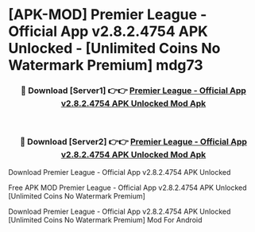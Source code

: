 # [APK-MOD] Premier League - Official App v2.8.2.4754 APK Unlocked - [Unlimited Coins No Watermark Premium] mdg73



<div align="center">
<h3>🔴 Download [Server1] 👉👉 <a href="https://momento.my/?title=Premier_League_-_Official_App_v2.8.2.4754_APK_Unlocked">Premier League - Official App v2.8.2.4754 APK Unlocked Mod Apk</a></h3><br>

<h3>🔴 Download [Server2] 👉👉 <a href="https://momento.my/?title=Premier_League_-_Official_App_v2.8.2.4754_APK_Unlocked">Premier League - Official App v2.8.2.4754 APK Unlocked Mod Apk</a></h3>
</div>



Download Premier League - Official App v2.8.2.4754 APK Unlocked 

Free APK MOD Premier League - Official App v2.8.2.4754 APK Unlocked [Unlimited Coins No Watermark Premium]

Download Premier League - Official App v2.8.2.4754 APK Unlocked [Unlimited Coins No Watermark Premium] Mod For Android

